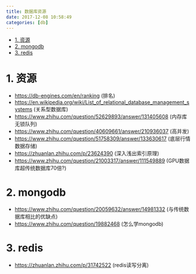```yaml
---
title: 数据库资源
date: 2017-12-08 10:58:49
categories: [db]
---
```


<!-- TOC -->

- [1. 资源](#1-资源)
- [2. mongodb](#2-mongodb)
- [3. redis](#3-redis)

<!-- /TOC -->


<a id="markdown-1-资源" name="1-资源"></a>
# 1. 资源

* https://db-engines.com/en/ranking (排名)
* https://en.wikipedia.org/wiki/List_of_relational_database_management_systems (关系型数据库)
* https://www.zhihu.com/question/52629893/answer/131405608 (内存库无锁队列)
* https://www.zhihu.com/question/40609661/answer/210936037 (高并发)
* https://www.zhihu.com/question/51758309/answer/133630617 (底层行情数据存储)
* https://zhuanlan.zhihu.com/p/23624390 (深入浅出索引原理)
* https://www.zhihu.com/question/21003317/answer/111549889 (GPU数据库超传统数据库70倍?)

<a id="markdown-2-mongodb" name="2-mongodb"></a>
# 2. mongodb

* https://www.zhihu.com/question/20059632/answer/14981332 (与传统数据库相比的优缺点)
* https://www.zhihu.com/question/19882468 (怎么学mongodb)

<a id="markdown-3-redis" name="3-redis"></a>
# 3. redis

* https://zhuanlan.zhihu.com/p/31742522 (redis读写分离)
